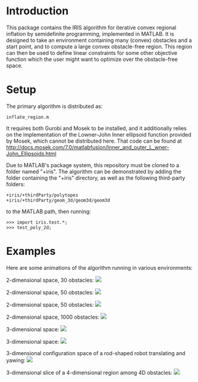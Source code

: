 Introduction
============

This package contains the IRIS algorithm for iterative convex regional
inflation by semidefinite programming, implemented in MATLAB. It is
designed to take an environment containing many (convex) obstacles and a
start point, and to compute a large convex obstacle-free region. This
region can then be used to define linear constraints for some other
objective function which the user might want to optimize over the
obstacle-free space. 

Setup
=====

The primary algorithm is distributed as:

	inflate_region.m


It requires both Gurobi and Mosek to be installed, and it additionally
relies on the implementation of the Lowner-John Inner ellipsoid function
provided by Mosek, which cannot be distributed here. That code can be
found at <http://docs.mosek.com/7.0/matlabfusion/Inner_and_outer_L_wner-John_Ellipsoids.html>

Due to MATLAB's package system, this repository must be cloned to a
folder named "+iris".  The algorithm can be demonstrated by adding the
folder containing the "+iris" directory, as well as the following
third-party folders:

	+iris/+thirdParty/polytopes
	+iris/+thirdParty/geom_3d/geom3d/geom3d

to the MATLAB path, then running:

	>>> import iris.test.*;
	>>> test_poly_2d;

Examples
========
Here are some animations of the algorithm running in various
environments:

2-dimensional space, 30 obstacles:
![](https://rdeits.github.io/iris-distro/examples/poly_2d_N30/animation.gif)

2-dimensional space, 50 obstacles:
![](https://rdeits.github.io/iris-distro/examples/poly_2d_N50/animation.gif)

2-dimensional space, 50 obstacles:
![](https://rdeits.github.io/iris-distro/examples/poly_2d_N50_2/animation.gif)

2-dimensional space, 1000 obstacles:
![](https://rdeits.github.io/iris-distro/examples/poly_2d_N1000/animation.gif)

3-dimensional space:
![](https://rdeits.github.io/iris-distro/examples/poly_3d/animation.gif)

3-dimensional space:
![](https://rdeits.github.io/iris-distro/examples/poly_3d_2/animation.gif)

3-dimensional configuration space of a rod-shaped robot translating and
yawing:
![](https://rdeits.github.io/iris-distro/examples/c_space_3d/animation.gif)

3-dimensional slice of a 4-dimensional region among 4D obstacles:
![](https://rdeits.github.io/iris-distro/examples/poly_4d/animation.gif)

